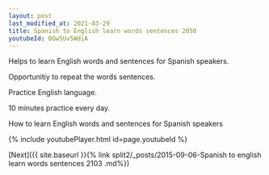 ```yaml
---
layout: post
last_modified_at: 2021-03-29
title: Spanish to English learn words sentences 2050 
youtubeId: BGw5Uv5WdiA
---
```

 
 
Helps to learn English words and sentences for Spanish speakers.

Opportunitiy to repeat the words sentences. 

Practice English language. 
 
10 minutes practice every day. 
 
How to learn English words and sentences for Spanish speakers 
 
{% include youtubePlayer.html id=page.youtubeId %}
 
 
[Next]({{ site.baseurl }}{% link  split2/_posts/2015-09-06-Spanish to english learn words sentences 2103 .md%})
 
